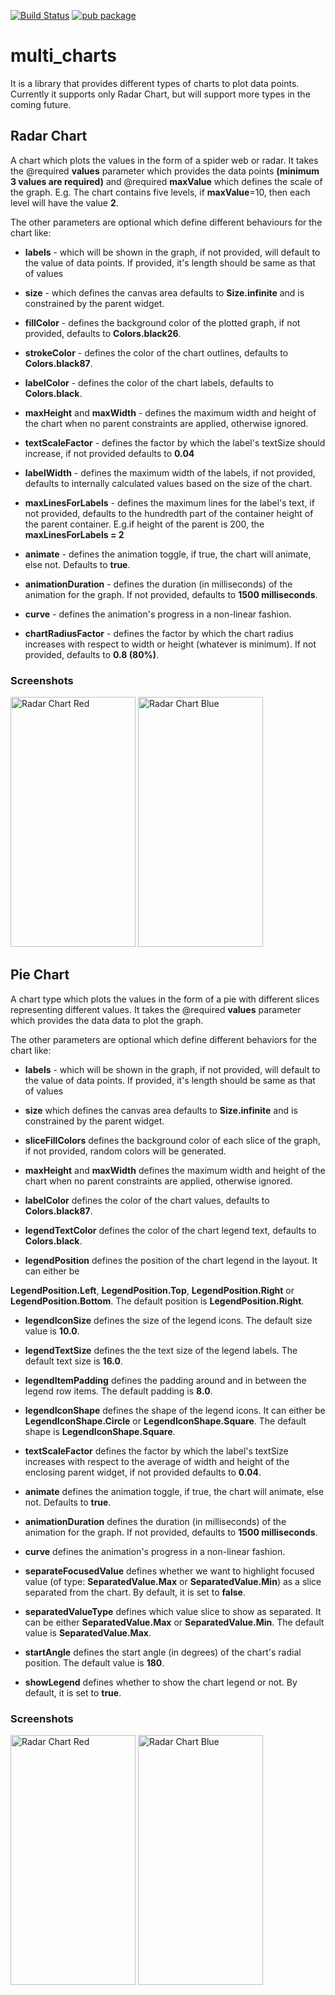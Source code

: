 [![Build Status](https://travis-ci.com/intkhabahmed/multi_charts.svg?branch=master)](https://travis-ci.com/intkhabahmed/multi_charts)
[![pub package](https://img.shields.io/pub/v/multi_charts.svg)](https://pub.dartlang.org/packages/multi_charts)

# multi_charts

It is a library that provides different types of charts to plot data points. Currently it supports only Radar Chart, but will support more types in the coming future.

## Radar Chart

 A chart which plots the values in the form of a spider web or radar. It takes the
 @required **values** parameter which provides the data points **(minimum 3 values are required)** and @required **maxValue** which defines the scale of the graph. E.g. The chart contains five levels, if **maxValue**=10, then each level will have the value **2**.

 The other parameters are optional which define different behaviours for the chart like:
 
 * **labels** - which will be shown in the graph, if not provided, will default to the value of data points. If provided, it's length should be same as that of values

 * **size** - which defines the canvas area defaults to **Size.infinite** and is constrained by the parent widget.

 * **fillColor** - defines the background color of the plotted graph, if not provided, 
 defaults to **Colors.black26**.

 * **strokeColor** - defines the color of the chart outlines, defaults to **Colors.black87**.

 * **labelColor** - defines the color of the chart labels, defaults to **Colors.black**.

 * **maxHeight** and **maxWidth** - defines the maximum width and height of the chart when
 no parent constraints are applied, otherwise ignored.

 * **textScaleFactor** - defines the factor by which the label's textSize should increase, 
 if not provided defaults to **0.04**

 * **labelWidth** - defines the maximum width of the labels, if not provided, defaults to
 internally calculated values based on the size of the chart.

 * **maxLinesForLabels** - defines the maximum lines for the label's text, if not provided, 
 defaults to the hundredth part of the container height of the parent container.
 E.g.if height of the parent is 200, the **maxLinesForLabels = 2**

 * **animate** - defines the animation toggle, if true, the chart will animate, else not.
 Defaults to **true**.

 * **animationDuration** - defines the duration (in milliseconds) of the animation for the graph. If not provided, defaults to **1500 milliseconds**.

 * **curve** - defines the animation's progress in a non-linear fashion.

 * **chartRadiusFactor** - defines the factor by which the chart radius increases with respect
 to width or height (whatever is minimum). If not provided, defaults to **0.8 (80%)**.

### Screenshots

<img src="https://drive.google.com/uc?export=view&id=1xBM5mTMdU9d49Qo2vrxsq4UmBk2cEaps" alt="Radar Chart Red" width="200" height="400"/>
<img src="https://drive.google.com/uc?export=view&id=1aCshjCJjL5fjR-qxQI-yLFuNEHuxi5bG" alt="Radar Chart Blue" width="200" height="400"/>

## Pie Chart

A chart type which plots the values in the form of a pie with different slices representing
different values. It takes the @required **values** parameter which provides the data data to plot
the graph.

The other parameters are optional which define different behaviors for the chart like:

* **labels** - which will be shown in the graph, if not provided, will default to the value of data points. If provided, it's length should be same as that of values

* **size** which defines the canvas area defaults to **Size.infinite** and is constrained by the parent widget.

* **sliceFillColors** defines the background color of each slice of the graph, if not provided, random colors will be generated.

* **maxHeight** and **maxWidth** defines the maximum width and height of the chart when no parent constraints are applied, otherwise ignored.

* **labelColor** defines the color of the chart values, defaults to **Colors.black87**.

* **legendTextColor** defines the color of the chart legend text, defaults to **Colors.black**.

* **legendPosition** defines the position of the chart legend in the layout. It can either be

**LegendPosition.Left**, **LegendPosition.Top**, **LegendPosition.Right** or **LegendPosition.Bottom**. The default position is **LegendPosition.Right**.

* **legendIconSize** defines the size of the legend icons. The default size value is **10.0**.

* **legendTextSize** defines the the text size of the legend labels. The default text size is **16.0**.

* **legendItemPadding** defines the padding around and in between the legend row items. The default padding is **8.0**.

* **legendIconShape** defines the shape of the legend icons. It can either be **LegendIconShape.Circle** or **LegendIconShape.Square**. The default shape is **LegendIconShape.Square**.

* **textScaleFactor** defines the factor by which the label's textSize increases with respect to the average of width and height of the enclosing parent widget, if not provided defaults to **0.04**.

* **animate** defines the animation toggle, if true, the chart will animate, else not. Defaults to **true**.

* **animationDuration** defines the duration (in milliseconds) of the animation for the graph. If not provided, defaults to **1500 milliseconds**.

* **curve** defines the animation's progress in a non-linear fashion.

* **separateFocusedValue** defines whether we want to highlight focused value (of type: **SeparatedValue.Max** or **SeparatedValue.Min**) as a slice separated from the chart. By default, it is set to **false**.

* **separatedValueType** defines which value slice to show as separated. It can be either **SeparatedValue.Max** or **SeparatedValue.Min**. The default value is **SeparatedValue.Max**.

* **startAngle** defines the start angle (in degrees) of the chart's radial position. The default value is **180**.

* **showLegend** defines whether to show the chart legend or not. By default, it is set to **true**.

### Screenshots

<img src="https://drive.google.com/uc?export=view&id=1s-DCVNzt82I5ESy3cnmsStqAVWtl3YSl" alt="Radar Chart Red" width="200" height="400"/>
<img src="https://drive.google.com/uc?export=view&id=1rDF05gTjvx8AeMcsDxZ4MBbDugmNpb9_" alt="Radar Chart Blue" width="200" height="400"/>
